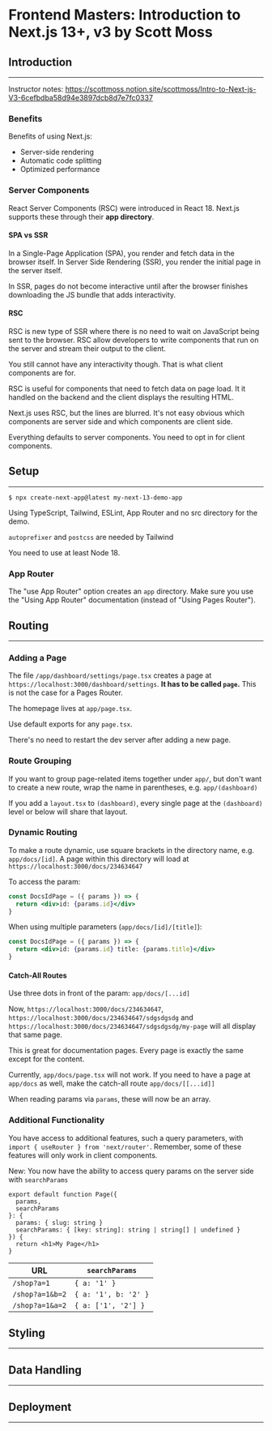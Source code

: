 # Frontend Masters: Introduction to Next.js 13+, v3 by Scott Moss

## Introduction
---
Instructor notes: https://scottmoss.notion.site/scottmoss/Intro-to-Next-js-V3-6cefbdba58d94e3897dcb8d7e7fc0337

### Benefits
Benefits of using Next.js:
- Server-side rendering
- Automatic code splitting
- Optimized performance
### Server Components
React Server Components (RSC) were introduced in React 18.
Next.js supports these through their **app directory**.
#### SPA vs SSR
In a Single-Page Application (SPA), you render and fetch data in the browser itself.
In Server Side Rendering (SSR), you render the initial page in the server itself.

In SSR, pages do not become interactive until after the browser finishes downloading the JS bundle that adds interactivity. 

#### RSC
RSC is new type of SSR where there is no need to wait on JavaScript being sent to the browser.
RSC allow developers to write components that run on the server and stream their output to the client.

You still cannot have any interactivity though. That is what client components are for.

RSC is useful for components that need to fetch data on page load. It it handled on the backend and the client displays the resulting HTML.

Next.js uses RSC, but the lines are blurred. It's not easy obvious which components are server side and which components are client side.

Everything defaults to server components. You need to opt in for client components.

## Setup
---
```shell
$ npx create-next-app@latest my-next-13-demo-app
```

Using TypeScript, Tailwind, ESLint, App Router and no src directory for the demo.

`autoprefixer` and `postcss` are needed by Tailwind

You need to use at least Node 18.
### App Router
The "use App Router" option creates an `app` directory.
Make sure you use the "Using App Router" documentation (instead of "Using Pages Router").

## Routing
---
### Adding a Page
The file `/app/dashboard/settings/page.tsx` creates a page at `https://localhost:3000/dashboard/settings`. **It has to be called `page`.** This is not the case for a Pages Router.

The homepage lives at `app/page.tsx`.

Use default exports for any `page.tsx`.

There's no need to restart the dev server after adding a new page.

### Route Grouping
If you want to group page-related items together under `app/`, but don't want to create a new route, wrap the name in parentheses, e.g. `app/(dashboard)`

If you add a `layout.tsx` to `(dashboard)`, every single page at the `(dashboard)` level or below will share that layout.

### Dynamic Routing
To make a route dynamic, use square brackets in the directory name, e.g. `app/docs/[id]`. A page within this directory will load at `https://localhost:3000/docs/234634647`

To access the param:

```jsx
const DocsIdPage = ({ params }) => {
  return <div>id: {params.id}</div>
}
```

When using multiple parameters (`app/docs/[id]/[title]`):

```jsx
const DocsIdPage = ({ params }) => {
  return <div>id: {params.id} title: {params.title}</div>
}
```

#### Catch-All Routes
Use three dots in front of the param: `app/docs/[...id]`

Now, `https://localhost:3000/docs/234634647`, `https://localhost:3000/docs/234634647/sdgsdgsdg` and `https://localhost:3000/docs/234634647/sdgsdgsdg/my-page` will all display that same page.

This is great for documentation pages. Every page is exactly the same except for the content.

Currently, `app/docs/page.tsx` will not work.
If you need to have a page at `app/docs` as well, make the catch-all route `app/docs/[[...id]]`

When reading params via `params`, these will now be an array.

### Additional Functionality
You have access to additional features, such a query parameters, with `import { useRouter } from 'next/router'`. Remember, some of these features will only work in client components.

New: You now have the ability to access query params on the server side with `searchParams`

```tsx
export default function Page({
  params,
  searchParams
}: { 
  params: { slug: string }
  searchParams: { [key: string]: string | string[] | undefined }
}) { 
  return <h1>My Page</h1>
}
```

|URL|`searchParams`|
|---|---|
|`/shop?a=1`|`{ a: '1' }`|
|`/shop?a=1&b=2`|`{ a: '1', b: '2' }`|
|`/shop?a=1&a=2`|`{ a: ['1', '2'] }`|

## Styling
---

## Data Handling
---

## Deployment
---
